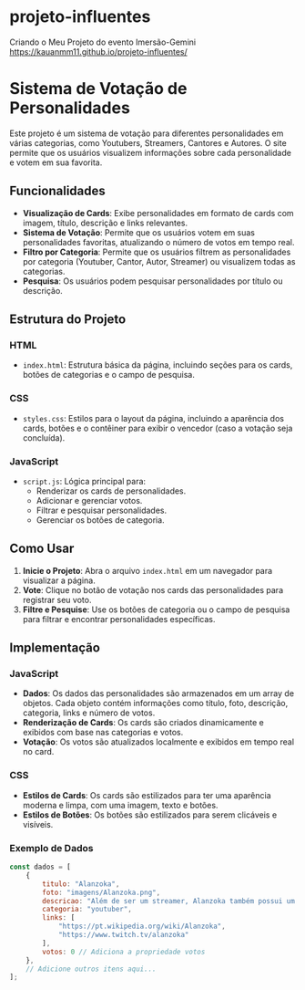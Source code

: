 # projeto-influentes
 Criando o Meu Projeto do evento Imersão-Gemini
 https://kauanmm11.github.io/projeto-influentes/

 # Sistema de Votação de Personalidades

Este projeto é um sistema de votação para diferentes personalidades em várias categorias, como Youtubers, Streamers, Cantores e Autores. O site permite que os usuários visualizem informações sobre cada personalidade e votem em sua favorita. 

## Funcionalidades

- **Visualização de Cards**: Exibe personalidades em formato de cards com imagem, título, descrição e links relevantes.
- **Sistema de Votação**: Permite que os usuários votem em suas personalidades favoritas, atualizando o número de votos em tempo real.
- **Filtro por Categoria**: Permite que os usuários filtrem as personalidades por categoria (Youtuber, Cantor, Autor, Streamer) ou visualizem todas as categorias.
- **Pesquisa**: Os usuários podem pesquisar personalidades por título ou descrição.

## Estrutura do Projeto

### HTML
- `index.html`: Estrutura básica da página, incluindo seções para os cards, botões de categorias e o campo de pesquisa.

### CSS
- `styles.css`: Estilos para o layout da página, incluindo a aparência dos cards, botões e o contêiner para exibir o vencedor (caso a votação seja concluída).

### JavaScript
- `script.js`: Lógica principal para:
  - Renderizar os cards de personalidades.
  - Adicionar e gerenciar votos.
  - Filtrar e pesquisar personalidades.
  - Gerenciar os botões de categoria.

## Como Usar

1. **Inicie o Projeto**: Abra o arquivo `index.html` em um navegador para visualizar a página.
2. **Vote**: Clique no botão de votação nos cards das personalidades para registrar seu voto.
3. **Filtre e Pesquise**: Use os botões de categoria ou o campo de pesquisa para filtrar e encontrar personalidades específicas.

## Implementação

### JavaScript
- **Dados**: Os dados das personalidades são armazenados em um array de objetos. Cada objeto contém informações como título, foto, descrição, categoria, links e número de votos.
- **Renderização de Cards**: Os cards são criados dinamicamente e exibidos com base nas categorias e votos.
- **Votação**: Os votos são atualizados localmente e exibidos em tempo real no card.

### CSS
- **Estilos de Cards**: Os cards são estilizados para ter uma aparência moderna e limpa, com uma imagem, texto e botões.
- **Estilos de Botões**: Os botões são estilizados para serem clicáveis e visíveis.

### Exemplo de Dados

```javascript
const dados = [
    {
        titulo: "Alanzoka",
        foto: "imagens/Alanzoka.png",
        descricao: "Além de ser um streamer, Alanzoka também possui um canal no YouTube onde compartilha momentos engraçados e trechos de suas lives.",
        categoria: "youtuber",
        links: [
            "https://pt.wikipedia.org/wiki/Alanzoka",
            "https://www.twitch.tv/alanzoka"
        ],
        votos: 0 // Adiciona a propriedade votos
    },
    // Adicione outros itens aqui...
];

